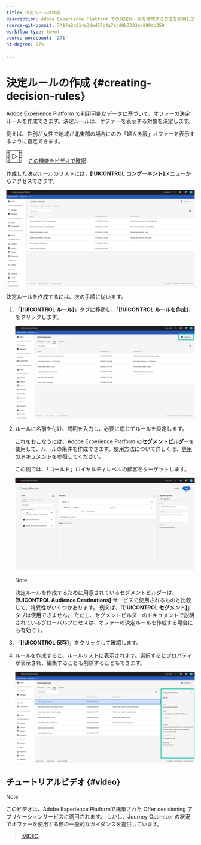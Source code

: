 ```yaml
---
title: 決定ルールの作成
description: Adobe Experience Platform での決定ルールを作成する方法を説明します。
source-git-commit: 741fe2b614e3ded57c4a7ecd9b7333bdd99ab359
workflow-type: tm+mt
source-wordcount: '271'
ht-degree: 97%

---
```


# 決定ルールの作成 {#creating-decision-rules}

Adobe Experience Platform で利用可能なデータに基づいて、オファーの決定ルールを作成できます。決定ルールは、オファーを表示する対象を決定します。

例えば、性別が女性で地域が北東部の場合にのみ「婦人冬服」オファーを表示するように指定できます。

![](../../assets/do-not-localize/how-to-video.png) [この機能をビデオで確認](#video)

作成した決定ルールのリストには、**[!UICONTROL コンポーネント]**&#x200B;メニューからアクセスできます。

![](../../assets/decision_rules_list.png)

決定ルールを作成するには、次の手順に従います。

1. 「**[!UICONTROL ルール]**」タブに移動し、「**[!UICONTROL ルールを作成]**」をクリックします。

   ![](../../assets/offers_decision_rule_creation.png)

1. ルールに名前を付け、説明を入力し、必要に応じてルールを設定します。

   これをおこなうには、Adobe Experience Platform の&#x200B;**セグメントビルダー**&#x200B;を使用して、ルールの条件を作成できます。使用方法について詳しくは、[専用のドキュメント](https://experienceleague.adobe.com/docs/experience-platform/segmentation/ui/segment-builder.html)を参照してください。

   この例では、「ゴールド」ロイヤルティレベルの顧客をターゲットします。

   ![](../../assets/offers_decision_rule_creation_segment.png)

   >[!NOTE]
   >
   >決定ルールを作成するために用意されているセグメントビルダーは、**[!UICONTROL Audience Destinations]** サービスで使用されるものと比較して、特異性がいくつかあります。 例えば、「**[!UICONTROL セグメント]**」タブは使用できません。 ただし、セグメントビルダーのドキュメントで説明されているグローバルプロセスは、オファーの決定ルールを作成する場合にも有効です。

1. 「**[!UICONTROL 保存]**」をクリックして確認します。

1. ルールを作成すると、ルールリストに表示されます。選択するとプロパティが表示され、編集することも削除することもできます。

   ![](../../assets/rule_created.png)

## チュートリアルビデオ {#video}

>[!NOTE]
>
>このビデオは、Adobe Experience Platformで構築された Offer decisioning アプリケーションサービスに適用されます。 しかし、Journey Optimizer の状況でオファーを使用する際の一般的なガイダンスを提供しています。

>[!VIDEO](https://video.tv.adobe.com/v/329373?quality=12)
